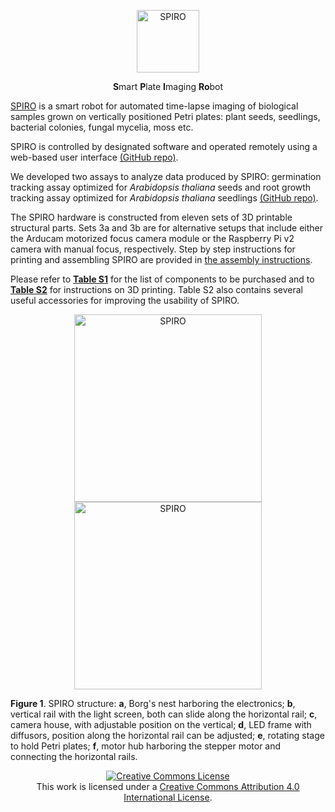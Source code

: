 <p align="center">
  <img src="https://github.com/AlyonaMinina/Files_for_SPIRO_reps/blob/master/SPIRO.Hardware%20files/SPIRO%20logo.png" height="100" title="SPIRO">
</p>
<p align="center">
    <b>S</b>mart <b>P</b>late <b>I</b>maging <b>Ro</b>bot
</p>

[SPIRO](https://www.alyonaminina.org/spiro) is a smart robot for automated time-lapse imaging of biological samples grown on vertically positioned Petri plates: plant seeds, seedlings, bacterial colonies, fungal mycelia, moss etc.

SPIRO is controlled by designated software and operated remotely using a web-based user interface [(GitHub repo)](https://github.com/jonasoh/spiro).

We developed two assays to analyze data produced by SPIRO: germination tracking assay optimized for *Arabidopsis thaliana* seeds and root growth tracking assay optimized for *Arabidopsis thaliana* seedlings [(GitHub repo)](https://github.com/jiaxuanleong/spiro-IJmacros).

The SPIRO hardware is constructed from eleven sets of 3D printable structural parts. Sets 3a and 3b are for alternative setups that include either the Arducam motorized focus camera module or the Raspberry Pi v2 camera with manual focus, respectively. Step by step instructions for printing and assembling SPIRO are provided in [the assembly instructions](https://github.com/AlyonaMinina/SPIRO.Hardware/raw/master/1.%20Assembly%20Instructions/SPIRO%20assembly%20instructions.pdf). 

Please refer to **[Table S1](https://github.com/AlyonaMinina/SPIRO.Hardware/raw/master/2.%20Supplementary%20Tables/Table%20S1.%20List%20of%20components%20to%20be%20purchased.pdf)** for the list of components to be purchased and to **[Table S2](https://github.com/AlyonaMinina/SPIRO.Hardware/blob/master/2.%20Supplementary%20Tables/Table%20S2.%20Structural%20parts%20of%20SPIRO%20for%203D%20printing.md)** for instructions on 3D printing. Table S2 also contains several useful accessories for improving the usability of SPIRO.

<p align="center">
  <img src="https://github.com/AlyonaMinina/Files_for_SPIRO_reps/blob/master/SPIRO.Hardware%20files/Figure1A.jpg?raw=true" height="300" title="SPIRO">
  <img src="https://github.com/AlyonaMinina/Files_for_SPIRO_reps/blob/master/SPIRO.Hardware%20files/SPIROstructure.gif?raw=true" width="300" title="SPIRO">
</p>

**Figure 1**. SPIRO structure: **a**, Borg's nest harboring the electronics; **b**, vertical rail with the light screen, both can slide along the horizontal rail; **c**, camera house, with adjustable position on the vertical; **d**, LED frame with diffusors, position along the horizontal rail can be adjusted; **e**, rotating stage to hold Petri plates; **f**, motor hub harboring the stepper motor and connecting the horizontal rails. 

<p align="center">
  <a rel="license" href="http://creativecommons.org/licenses/by/4.0/"><img alt="Creative Commons License" style="border-width:0" src="https://i.creativecommons.org/l/by/4.0/88x31.png" /></a><br />This work is licensed under a <a rel="license" href="http://creativecommons.org/licenses/by/4.0/">Creative Commons Attribution 4.0 International License</a>.
 </p>
